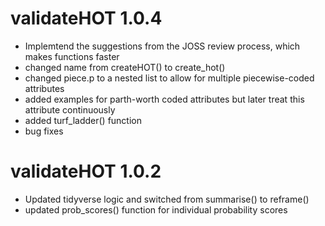 # validateHOT 1.0.4

* Implemtend the suggestions from the JOSS review process, which makes functions faster
* changed name from createHOT() to create_hot()
* changed piece.p to a nested list to allow for multiple piecewise-coded attributes
* added examples for parth-worth coded attributes but later treat this attribute continuously
* added turf_ladder() function
* bug fixes

# validateHOT 1.0.2

* Updated tidyverse logic and switched from summarise() to reframe()
* updated prob_scores() function for individual probability scores
